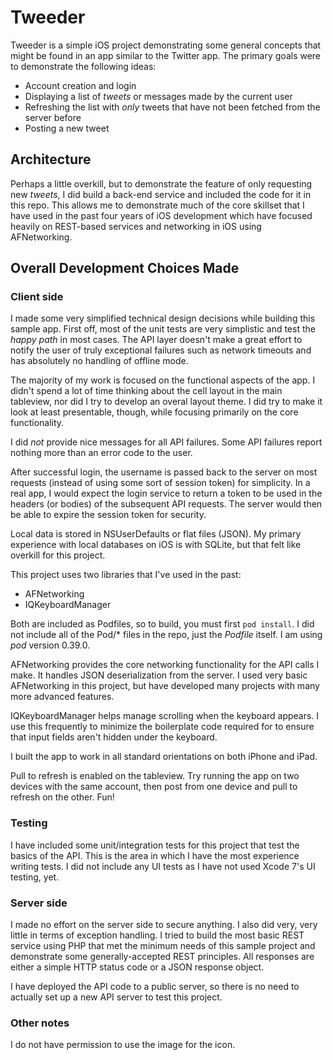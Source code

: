 # Tweeder

Tweeder is a simple iOS project demonstrating some general concepts that might be found in an app similar to the Twitter app. The primary goals were to demonstrate the following ideas:

- Account creation and login
- Displaying a list of _tweets_ or messages made by the current user
- Refreshing the list with *only* tweets that have not been fetched from the server before
- Posting a new tweet

## Architecture

Perhaps a little overkill, but to demonstrate the feature of only requesting new *tweets*, I did build a back-end service and included the code for it in this repo. This allows me to demonstrate much of the core skillset that I have used in the past four years of iOS development which have focused heavily on REST-based services and networking in iOS using AFNetworking.

## Overall Development Choices Made

### Client side

I made some very simplified technical design decisions while building this sample app. First off, most of the unit tests are very simplistic and test the *happy path* in most cases. The API layer doesn't make a great effort to notify the user of truly exceptional failures such as network timeouts and has absolutely no handling of offline mode.

The majority of my work is focused on the functional aspects of the app. I didn't spend a lot of time thinking about the cell layout in the main tableview, nor did I try to develop an overal layout theme. I did try to make it look at least presentable, though, while focusing primarily on the core functionality.

I did *not* provide nice messages for all API failures. Some API failures report nothing more than an error code to the user. 

After successful login, the username is passed back to the server on most requests (instead of using some sort of session token) for simplicity. In a real app, I would expect the login service to return a token to be used in the headers (or bodies) of the subsequent API requests. The server would then be able to expire the session token for security.

Local data is stored in NSUserDefaults or flat files (JSON). My primary experience with local databases on iOS is with SQLite, but that felt like overkill for this project.

This project uses two libraries that I've used in the past:
- AFNetworking
- IQKeyboardManager

Both are included as Podfiles, so to build, you must first `pod install`. I did not include all of the Pod/* files in the repo, just the *Podfile* itself. I am using *pod* version 0.39.0.

AFNetworking provides the core networking functionality for the API calls I make. It handles JSON deserialization from the server. I used very basic AFNetworking in this project, but have developed many projects with many more advanced features.

IQKeyboardManager helps manage scrolling when the keyboard appears. I use this frequently to minimize the boilerplate code required for to ensure that input fields aren't hidden under the keyboard.

I built the app to work in all standard orientations on both iPhone and iPad.

Pull to refresh is enabled on the tableview. Try running the app on two devices with the same account, then post from one device and pull to refresh on the other. Fun!

### Testing

I have included some unit/integration tests for this project that test the basics of the API. This is the area in which I have the most experience writing tests. I did not include any UI tests as I have not used Xcode 7's UI testing, yet.

### Server side

I made no effort on the server side to secure anything. I also did very, very little in terms of exception handling. I tried to build the most basic REST service using PHP that met the minimum needs of this sample project and demonstrate some generally-accepted REST principles. All responses are either a simple HTTP status code or a JSON response object.

I have deployed the API code to a public server, so there is no need to actually set up a new API server to test this project.

### Other notes

I do not have permission to use the image for the icon.



